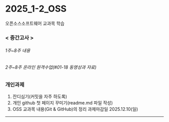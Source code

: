 # 2025_1-2_OSS
오픈소스소프트웨어 교과목 학습

### < 중간고사 >
###### 1주~8주 내용
###### 2주~8주 온라인 원격수업(#01-18 동영상과 자료)

### 개인과제
1. 잔디심기(커밋을 자주 하도록)
2. 개인 github 첫 페이지 꾸미기(readme.md 파일 작성)
3. OSS 교과목 내용(Git & GitHub)의 정리
과제마감일
2025.12.10(일)
***
